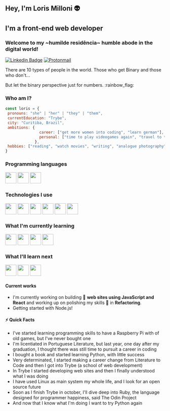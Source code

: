 ## Hey, I'm Loris Milloni :alien:
## I'm a front-end web developer

### Welcome to my ~humilde residência~ humble abode in the digital world!

[![Linkedin Badge](https://img.shields.io/badge/-lorismilloni-blue?style=flat-square&logo=Linkedin&logoColor=white&link=https://www.linkedin.com/in/lorismilloni)](https://www.linkedin.com/in/lorismilloni) [![Protonmail](https://img.shields.io/badge/lorismilloni@proton.me-8B89CC?style=flat-square&logo=protonmail&logoColor=white&link=mailto:lorismilloni@proton.me)](mailto:lorismilloni@proton.me)

<div style="text-align: left">
  <p>There are 10 types of people in the world. Those who get Binary and those who don't...</p>
  <p>But let the binary perspective just for numbers. :rainbow_flag:</p>
</div>

### Who am I?
 ```javascript
 const loris = {
  pronouns: "she" | "her" | "they" | "them",
  currentEducation: "Trybe",
  city: "Curitiba, Brazil",
  ambitions: {
                career: ["get more women into coding", "learn german"],
                personal: ["time to play videogames again", "travel to taking photos"]
              },
  hobbies: ["reading", "watch movies", "writing", "analogue photography", "swimming"],
}
```
### Programming languages
<img src='https://cdn.jsdelivr.net/gh/devicons/devicon/icons/javascript/javascript-original.svg' width='35'/> <img src='https://cdn.jsdelivr.net/gh/devicons/devicon/icons/html5/html5-plain.svg' width='35'/> <img src='https://cdn.jsdelivr.net/gh/devicons/devicon/icons/css3/css3-plain.svg' width='35'/>
### Technologies I use
<img src='https://cdn.jsdelivr.net/gh/devicons/devicon/icons/git/git-plain.svg' width='35'/> <img src='https://cdn.jsdelivr.net/gh/devicons/devicon/icons/react/react-original.svg' width='35'/> <img src='https://cdn.jsdelivr.net/gh/devicons/devicon/icons/redux/redux-original.svg' width='35'/> <img src='https://cdn.jsdelivr.net/gh/devicons/devicon/icons/jest/jest-plain.svg' width='35'/> <img src='https://cdn.jsdelivr.net/gh/devicons/devicon/icons/docker/docker-plain.svg' width='35'/> <img src="https://cdn.jsdelivr.net/gh/devicons/devicon/icons/eslint/eslint-original.svg" width='35'/>
### What I'm currently learning
<img src='https://cdn.jsdelivr.net/gh/devicons/devicon/icons/nodejs/nodejs-original.svg' width='35'/> <img src='https://cdn.jsdelivr.net/gh/devicons/devicon/icons/express/express-original.svg' width='35'/> <img src='https://cdn.jsdelivr.net/gh/devicons/devicon/icons/mysql/mysql-original.svg' width='35'/> <img src='https://cdn.jsdelivr.net/gh/devicons/devicon/icons/mocha/mocha-plain.svg' width='35'/> 
### What I'll learn next
<img src='https://cdn.jsdelivr.net/gh/devicons/devicon/icons/ruby/ruby-plain.svg' width='35'/> <img src='https://cdn.jsdelivr.net/gh/devicons/devicon/icons/rails/rails-plain.svg' width='35'/> <img src='https://cdn.jsdelivr.net/gh/devicons/devicon/icons/python/python-original.svg' width='35'/>
#### Current works
* I'm currently working on building :bricks: **web sites using JavaScript and React** and working up on polishing my skills 🌱 in **Refactoring**.
* Getting started with Node.js!
#### :zap: Quick Facts
* I've started learning programming skills to have a Raspberry Pi with of old games, but I've never bought one
* I'm licentiated in Portuguese Literature, but last year, one day after my graduation, I thought there was still time to pursuit a career in coding
* I bought a book and started learning Python, with little success
* Very determinated, I started making a career change from Literature to Code and then I got into Trybe (a school of web development)
* In Trybe I started developing web sites and then I finally understood what I was doing
* I have used Linux as main system my whole life, and I look for an open source future
* Soon as I finish Trybe in october, I'll dive deep into Ruby, the language designed for programmer happiness, said The Odin Project
* And now that I know what I'm doing I want to try Python again
